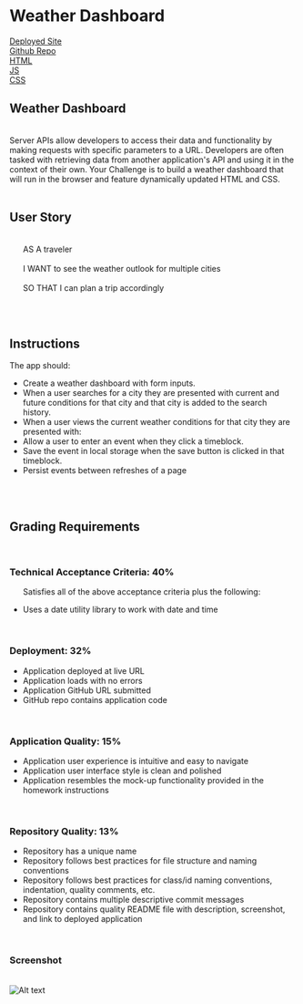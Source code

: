 <h1>Weather Dashboard</h1>

[Deployed Site](https://damianfearon.github.io/Simple-Workday-Planner/)</br>
[Github Repo](https://github.com/damianfearon/weather-dashboard)</br>
[HTML](https://github.com/damianfearon/weather-dashboard/blob/main/index.html)</br>
[JS](https://github.com/damianfearon/weather-dashboard/blob/main/assets/js/script.js)</br>
[CSS](https://github.com/damianfearon/weather-dashboard/blob/main/assets/css/styles.css)</br>


<h2>Weather Dashboard </h2> 
<br> Server APIs allow developers to access their data and functionality by making requests with specific parameters to a URL. Developers are often tasked with retrieving data from another application's API and using it in the context of their own. Your Challenge is to build a weather dashboard that will run in the browser and feature dynamically updated HTML and CSS. </br>
<br>
<h2>User Story</h2>
<ul>
<br> AS A traveler </br>
<br> I WANT to see the weather outlook for multiple cities </br>
<br> SO THAT I can plan a trip accordingly </ul> </br>
<br>
<h2>Instructions</h2>
The app should:
<ul>

<li>Create a weather dashboard with form inputs.</li>

<li>When a user searches for a city they are presented with current and future conditions for that city and that city is added to the search history.</li>

<li>When a user views the current weather conditions for that city they are presented with:</li>

<li>Allow a user to enter an event when they click a timeblock.</li>

<li>Save the event in local storage when the save button is clicked in that timeblock.</li>

<li>Persist events between refreshes of a page </li> </br>


</ul>
 <br>

<h2>Grading Requirements</h2>
 <br>

<h3>Technical Acceptance Criteria: 40%</h3>

<ul>

Satisfies all of the above acceptance criteria plus the following:

<li>Uses a date utility library to work with date and time</li>
</ul>
 <br>

<h3>Deployment: 32%</h3>

<ul>

<li>Application deployed at live URL</li>

<li>Application loads with no errors</li>

<li>Application GitHub URL submitted</li>

<li>GitHub repo contains application code</li>

</ul>
 <br>

<h3>Application Quality: 15%</h3>

<ul>

<li>Application user experience is intuitive and easy to navigate</li>

<li>Application user interface style is clean and polished</li>

<li>Application resembles the mock-up functionality provided in the homework instructions</li>
</ul>
 <br>

<h3>Repository Quality: 13%</h3>

<ul>

<li>Repository has a unique name</li>

<li>Repository follows best practices for file structure and naming conventions</li>

<li>Repository follows best practices for class/id naming conventions, indentation, quality comments, etc.</li>

<li>Repository contains multiple descriptive commit messages</li>

<li>Repository contains quality README file with description, screenshot, and link to deployed application</li>
</ul>
<br> 



<h3>Screenshot</h3>
<br> 
<img
  src="assets\screenshot\screenshot.gif"
  alt="Alt text"
  title="Optional title"
  style="display: inline-block; margin: 0 auto; max-width: 500px">
